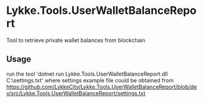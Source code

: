 # Lykke.Tools.UserWalletBalanceReport
Tool to retrieve private wallet balances from blockchain

## Usage

run the tool
'dotnet run Lykke.Tools.UserWalletBalanceReport.dll C:\settings.txt' 
where settings example file could be obtained from  https://github.com/LykkeCity/Lykke.Tools.UserWalletBalanceReport/blob/dev/src/Lykke.Tools.UserWalletBalanceReport/settings.txt
